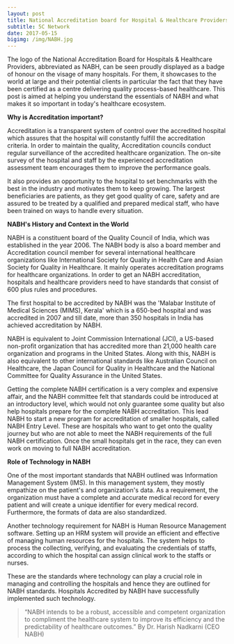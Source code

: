 ```yaml
---
layout: post
title: National Accreditation board for Hospital & Healthcare Providers
subtitle: 5C Network 
date: 2017-05-15
bigimg: /img/NABH.jpg
---
```


The logo of the National Accreditation Board for Hospitals & Healthcare Providers, abbreviated as NABH, can be seen proudly displayed as a badge of honour on the visage of many hospitals. For them, it showcases to the world at large and their potential clients in particular the fact that they have been certified as a centre delivering quality process-based healthcare. This post is aimed at helping you understand the essentials of NABH and what makes it so important in today's healthcare ecosystem. 


**Why is Accreditation important?**

Accreditation is a transparent system of control over the accredited hospital which assures that the hospital will constantly fulfill the accreditation criteria. In order to maintain the quality, Accreditation councils conduct regular surveillance of the accredited healthcare organization. The on-site survey of the hospital and staff by the experienced accreditation assessment team encourages them to improve the performance goals.

It also provides an opportunity to the hospital to set benchmarks with the best in the industry and motivates them to keep growing. The largest beneficiaries are patients, as they get good quality of care, safety and are assured to be treated by a qualified and prepared medical staff, who have been trained on ways to handle every situation. 


**NABH's History and Context in the World**

NABH is a constituent board of the Quality Council of India, which was established in the year 2006. The NABH body is also a board member and Accreditation council member for several international healthcare organizations like International Society for Quality in Health Care and Asian Society for Quality in Healthcare. It mainly operates accreditation programs for healthcare organizations. In order to get an NABH accreditation, hospitals and healthcare providers need to have standards that consist of 600 plus rules and procedures.  

The first hospital to be accredited by NABH was the 'Malabar Institute of Medical Sciences (MIMS), Kerala' which is a 650-bed hospital and was accredited in 2007 and till date, more than 350 hospitals in India has achieved accreditation by NABH. 

NABH is equivalent to Joint Commission International (JCI), a US-based non-profit organization that has accredited more than 21,000 health care organization and programs in the United States. Along with this, NABH is also equivalent to other international standards like Australian Council on Healthcare, the Japan Council for Quality in Healthcare and the National Committee for Quality Assurance in the United States.

Getting the complete NABH certification is a very complex and expensive affair, and the NABH committee felt that standards could be introduced at an introductory level, which would not only guarantee some quality but also help hospitals prepare for the complete NABH accreditation. This lead NABH to start a new program for accreditation of smaller hospitals, called NABH Entry Level. These are hospitals who want to get onto the quality journey but who are not able to meet the NABH requirements of the full NABH certification. Once the small hospitals get in the race, they can even work on moving to full NABH accreditation.

**Role of Technology in NABH**

One of the most important standards that NABH outlined was Information Management System (IMS). In this management system, they mostly empathize on the patient's and organization's data. As a requirement, the organization must have a complete and accurate medical record for every patient and will create a unique identifier for every medical record. Furthermore, the formats of data are also standardized. 

Another technology requirement for NABH is Human Resource Management software. Setting up an HRM system will provide an efficient and effective of managing human resources for the hospitals. The system helps to process the collecting, verifying, and evaluating the credentials of staffs, according to which the hospital can assign clinical work to the staffs or nurses.  

These are the standards where technology can play a crucial role in managing and controlling the hospitals and hence they are outlined for NABH standards. Hospitals Accredited by NABH have successfully implemented such technology. 

>“NABH intends to be a robust, accessible and competent organization to compliment the healthcare system to improve its efficiency and the predictability of healthcare outcomes.” 		By Dr. Harish Nadkarni (CEO NABH)

